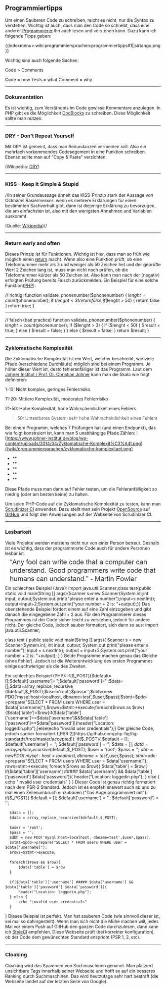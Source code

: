 ## Programmiertipps
Um einen Sauberen Code zu schreiben, reicht es nicht, nur die Syntax zu verstehen. Wichtig ist auch, dass man den Code so schreibt, dass eine anderer [Programmierer](/wiki/programmierer) ihn auch lesen und verstehen kann. Dazu kann ich folgende Tipps geben:





{{indexmenu>:wiki:programmiersprachen:programmiertipps#1|js#tango.png}}



Wichtig sind auch folgende Sachen:
   
   Code > Comments
   
   Code = how
   Tests = what
   Comment = why
   




----

### Dokumentation
Es ist wichtig, zum Verständnis im Code gewisse Kommentare anzulegen. In PHP gibt es die Möglichkeit [DocBlocks](/wiki/programmiersprachen/php/docblock) zu schreiben. Diese Möglichkeit sollte man nutzen.

----

### DRY - Don't Repeat Yourself
Mit DRY ist gemeint, dass man Redundanzen vermeiden soll. Also ein mehrfach vorkommendes Codesegement in eine Funktion schreiben. Ebenso sollte man auf "Copy & Paste" verzichten.


(Wikipedia: [DRY](https://de.wikipedia.org/wiki/Don%E2%80%99t_repeat_yourself))

----

### KISS - Keep It Simple & Stupid
//In seiner Grundaussage ähnelt das KISS-Prinzip stark der Aussage von Ockhams Rasiermesser: wenn es mehrere Erklärungen für einen bestimmten Sachverhalt gibt, dann ist diejenige Erklärung zu bevorzugen, die am einfachsten ist, also mit den wenigsten Annahmen und Variablen auskommt.


(Quelle: [Wikipedia](https://de.wikipedia.org/wiki/KISS-Prinzip))//



----

### Return early and often
Dieses Prinzip ist für Funktionen. Wichtig ist hier, dass man so früh wie möglich einen [return](/wiki/programmiersprachen/php/function#return) macht. Wenn also eine Funktion prüft, ob eine Telefonnummer mehr als 3 und weniger als 50 Zeichen het und der geprüfte Wert 2 Zeichen lang ist, muss man nicht noch prüfen, ob die Telefonnummer kürzer als 50 Zeichen ist. Also kann man nach der (negativ) erfolgten Prüfung bereits Falsch zurückmelden. Ein Beispiel für eine solche Funktion([PHP](/wiki/programmiersprachen/php)):


   // richtig:
   function validate_phonenumber($phonenumber)
   {
      $lenght = count($phonenumber);
      if ($lenght < 3) {
         return false;
      }
      if ($lenght > 50) {
         return false
      }
      return true;
   }                                                   
   ____________________________
   
   // falsch (bad practice)
   function validate_phonenumber($phonenumber)
   {
     $lenght = count($phonenumber);
     if ($lenght > 3) {
       if ($lenght < 50) {
         $result = true;
       } else {
         $result = false;
       }
     } else {
       $result = false;
     }
     return $result;
    }

----

### Zyklomatische Komplexität
Die Zyklomatische Komplexität ist ein Wert, welcher beschreibt, wie viele Pfade (verschiedene Durchläufe) möglich sind bei einem Programm. Je höher dieser Wert ist, desto fehleranfälliger ist das Programm. Laut dem [Johner Institut / Prof. Dr. Christian Johner](https://www.johner-institut.de/blog/iec-62304-medizinische-software/zyklomatische-komplexitaet/) kann man die Skala wie folgt definieren:





1-10: Nicht komplex, geringes Fehlerrisiko


11-20: Mittlere Komplexität, moderates Fehlerrisiko


21-50: Hohe Komplexität, hone Wahrscheinlichkeit eines Fehlers


 > 50: Untestbares System, sehr hohe Wahrscheinlichkeit eines Fehlers





Bei einem Programm, welches 7 Prüfungen hat (und einen Endpunkt), das wie folgt konstruiert ist, kann man 5 unabhängige Pfade Zählen:
![https://www.johner-institut.de/blog/wp-content/uploads/2014/04/Zyklomatische-Komplexit%C3%A4t.png](/wiki/programmiersprachen/zyklomatische-komplexitaet.png)



  - **
  - **
  - **
  - **
  - **



Diese Pfade muss man dann auf Fehler testen, um die Fehleranfälligkeit so niedrig (oder am besten keine) zu halten.


Um seien PHP-Code auf die Zyklomatische Komplexität zu testen, kann man [Scrudinizer CI](https://scrutinizer-ci.com/) anwenden. Dazu stellt man sein Projekt [OpenSource](/wiki/opensource) auf [GitHub](https://github.com/) und folgt den Anweisungen auf der Webseite von Scrudinizer CI.

----

### Lesbarkeit
Viele Projekte werden meistens nicht nur von einer Person betreut. Deshalb ist es wichtig, dass der programmierte Code auch für andere Personen lesbar ist. 
![No alt text available](/wiki/programmiersprachen/codewritingfool-martinfowler.png )
Ein schlechtes Beispiel (Java):
  import java.util.Scanner;class test{public static void main(String [] args){Scanner s=new
  Scanner(System.in);int input, output;System.out.print("please enter a number");input=s.nextInt();
  output=input+2;System.out.print("your number + 2 is: "+output);}}
Das obenstehende Beispiel fordert einem auf eine Zahl einzugeben und gibt danach die eingegebene Zahl + 2 aus. Für den Programmierer dieses Programmes ist der Code sicher leicht zu verstehen, jedoch für andere nicht. Der gleiche Code, jedoch sauber formatiert, sieh dann so aus:
   import java.util.Scanner;


   class test {
           public static void main(String [] args){
                Scanner s = new Scanner(System.in);
                int input, output;
                System.out.print("please enter a number");
                input = s.nextInt();
                output = input+2;System.out.print("your number + 2 is: "+output);
          }
    }
Beide Programme machen genau das Gleiche (ohne Fehler). Jedoch ist die Weiterentwicklung des ersten Programmes einiges schwieriger als die des Zweiten.


Ein schlechtes Beispiel (PHP):
  if($_POST){$default=[];$default['username']='';$default['password']='';$data=[];$data=array_replace_recursive
  ($default,$_POST);$user='root';$pass='';$dbh=new PDO('mysql:host=localhost,
  dbname=test',$user,$pass);$stmt=$pdo->prepare("SELECT * FROM users WHERE user =
  $data['username]");$rows=$stmt->execute;foreach($rows as $row){$data['table']=$row}if($data['table']
  ['username']==$data['username']&&$data['table']['password']==$data['password']){header("Location:
  loggedin.php");}else{echo "invalid user credentials"};}
Der gleiche Code, jedoch sauber formatiert ([PSR 2](https://github.com/php-fig/fig-standards/tree/master/accepted)):
  if($_POST){
      $default = [];
      $default['username'] = '';
      $default['password'] = '';
      $data = [];
      $data = array_replace_recursive($default,$_POST);
      $user = 'root';
      $pass = '';
      $dbh = new PDO('mysql:host=localhost, dbname=test',$user,$pass);
      $stmt=$pdo->prepare("SELECT * FROM users WHERE user = $data['username]");
      $rows=$stmt->execute;
      foreach($rows as $row){
          $data['table'] = $row
      }
      if($data['table']['username'] ##### $data['username'] && $data['table']['password'] $data['password']){
          header("Location: loggedin.php");
      } else {
          echo "invalid user credentials"
      }
  }
Dieser Code ist genau richtig formatiert nach dem PSR-2 Standard. Jedoch ist es empfehlenswert auch ab und zu mal einen Zeilenumbruch einzubauen ("Das Auge programmiert mit"):
  if($_POST){
      $default = [];
      $default['username'] = '';
      $default['password'] = '';
      
      $data = [];
      $data = array_replace_recursive($default,$_POST);
      
      $user = 'root';
      $pass = '';
      $dbh = new PDO('mysql:host=localhost, dbname=test',$user,$pass);
      $stmt=$pdo->prepare("SELECT * FROM users WHERE user = $data['username]");
      $rows=$stmt->execute;
      
      foreach($rows as $row){
          $data['table'] = $row
      }
      
      if($data['table']['username'] ##### $data['username'] && $data['table']['password'] $data['password']){
          header("Location: loggedin.php");
      } else {
          echo "invalid user credentials"
      }
  }
Dieses Beispiel ist perfekt. Man hat sauberen Code (wie sinnvoll dieser ist, sei mal so dahingestellt). Wenn man sich nicht die Mühe machen will, jedes Mal vor einem Push auf GitHub den ganzen Code durchzulesen, dann kann ich [StyleCI](https://styleci.io) empfehlen. Diese Webseite prüft (bei korrekter konfiguration), ob der Code dem gewünschten Standard enspricht (PSR 1, 2, etc).

----

### Cloaking

Cloaking wird das Spammen von Suchmaschinen genannt. Man platziert unsichtbare Tags innerhalb seiner Webseite und hofft so auf ein besseres Ranking durch Suchmaschinen. Das wird heutzutage sehr hart bestraft (die Webseite landet auf der letzten Seite von Google).